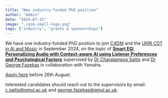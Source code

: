 ```yaml
---
title: "New industry-funded PhD position"
author: "Admin"
date: "2024-07-15"
image: "./aim-small-logo.png"
tags: ["industry", "grants & sponsorships"]
---
```


We have one industry-funded PhD position to join [C4DM](https://www.c4dm.eecs.qmul.ac.uk/) and the [UKRI CDT in AI and Music](https://www.aim.qmul.ac.uk/) in September 2024, on the topic of **[Smart EQ: Personalizing Audio with Context-aware AI using Listener Preferences and Psychological Factors](https://www.aim.qmul.ac.uk/wp-content/uploads/2024/07/Topic-Smart-EQ-description-Sept-24-2.pdf)** supervised by [Dr Charalampos Saitis](https://comma.eecs.qmul.ac.uk/) and [Dr George Fazekas](https://eecs.qmul.ac.uk/~gyorgyf/index.html) in collaboration with Yamaha.

[Apply here](https://www.aim.qmul.ac.uk/apply/) before 26th August.

Interested candidates should reach out to the supervisors by email: c.saitis@qmul.ac.uk and george.fazekas@qmul.ac.uk. 
